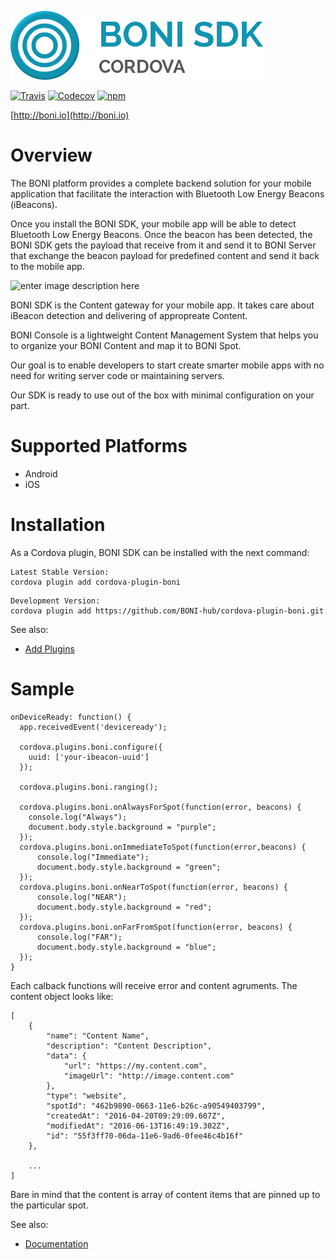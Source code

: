 ![BONI](https://raw.githubusercontent.com/BONI-hub/boni.io/gh-pages/img/logo/logo-cordova.png) 

[![Travis](https://img.shields.io/travis/BONI-hub/cordova-plugin-boni.svg)](https://travis-ci.org/BONI-hub/cordova-plugin-boni)
[![Codecov](https://img.shields.io/codecov/c/github/BONI-hub/cordova-plugin-boni/master.svg)](https://codecov.io/github/BONI-hub/cordova-plugin-boni?branch=master)
[![npm](https://img.shields.io/npm/v/cordova-plugin-boni.svg)](https://www.npmjs.com/package/cordova-plugin-boni)

[http://boni.io](http://boni.io)

Overview
========

The BONI platform provides a complete backend solution for your mobile application that facilitate the interaction with Bluetooth Low Energy Beacons (iBeacons).

Once you install the BONI SDK, your mobile app will be able to detect Bluetooth Low Energy Beacons. Once the beacon has been detected, the BONI SDK gets the payload that receive from it and send it to BONI Server that exchange the beacon payload for predefined content and send it back to the mobile app.

![enter image description here](http://boni.io/img/front-banner.svg)

BONI SDK is the Content gateway for your mobile app. It takes care about iBeacon detection and delivering of appropreate Content.

BONI Console is a lightweight Content Management System that helps you to organize your BONI Content and map it to BONI Spot.

Our goal is to enable developers to start create smarter mobile apps with no need for writing server code or maintaining servers.

Our SDK is ready to use out of the box with minimal configuration on your part.

Supported Platforms
===================

-	Android
-	iOS

Installation
============

As a Cordova plugin, BONI SDK can be installed with the next command:

```
Latest Stable Version:
cordova plugin add cordova-plugin-boni
```

```
Development Version:
cordova plugin add https://github.com/BONI-hub/cordova-plugin-boni.git
```

See also:

-	[Add Plugins](https://cordova.apache.org/docs/en/6.x/guide/cli/index.html#add-plugins)

Sample
======

```
onDeviceReady: function() {
  app.receivedEvent('deviceready');

  cordova.plugins.boni.configure({
    uuid: ['your-ibeacon-uuid']
  });

  cordova.plugins.boni.ranging();

  cordova.plugins.boni.onAlwaysForSpot(function(error, beacons) {
    console.log("Always");
    document.body.style.background = "purple";
  });
  cordova.plugins.boni.onImmediateToSpot(function(error,beacons) {
      console.log("Immediate");
      document.body.style.background = "green";
  });
  cordova.plugins.boni.onNearToSpot(function(error, beacons) {
      console.log("NEAR");
      document.body.style.background = "red";
  });
  cordova.plugins.boni.onFarFromSpot(function(error, beacons) {
      console.log("FAR");
      document.body.style.background = "blue";
  });
}
```

Each calback functions will receive error and content agruments. The content object looks like:
```
[ 
    {
        "name": "Content Name",
        "description": "Content Description",
        "data": {
            "url": "https://my.content.com",
            "imageUrl": "http://image.content.com"
        },
        "type": "website",
        "spotId": "462b9890-0663-11e6-b26c-a90549403799",
        "createdAt": "2016-04-20T09:29:09.607Z",
        "modifiedAt": "2016-06-13T16:49:19.302Z",
        "id": "55f3ff70-06da-11e6-9ad6-0fee46c4b16f"
    },

    ...
]
```
Bare in mind that the content is array of content items that are pinned up to the particular spot.


See also:

-	[Documentation](http://boni.io/docs/)

